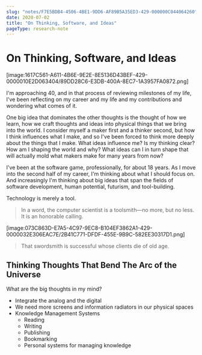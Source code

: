 ```yaml
---
slug: "notes/F7E5BDB4-4506-4BE1-9DD6-AF89B5A35ED3-429-000000C044064260"
date: 2020-07-02
title: "On Thinking, Software, and Ideas"
pageType: research-note
---
```

# On Thinking, Software, and Ideas
[image:1617C561-A611-4B6E-9E2E-8E5136D43BEF-429-0000010E2D063404/89DD28C6-E3DB-400A-8EC7-1A3957FA0872.png]

I'm approaching 40, and in that process of reviewing milestones of my life, I've been reflecting on my career and my life and my contributions and wondering what comes of it.

One big idea that dominates the other thoughts is the thought of how we learn, how we craft thoughts and ideas into physical things that we bring into the world. I consider myself a maker first and a thinker second, but how I think influences what I make, and so I've been forced to think more deeply about the things that I make. What ideas influence me? Is my thinking clear? How am I shaping the world and why? What ideas can I in turn shape that will actually mold what makers make for many years from now?

I've been at the software game, professionally, for about 18 years. As I move into the second half of my career, I'm thinking about what I should focus on. And increasingly I'm thinking about big ideas that span the fields of software development, human potential, futurism, and tool-building.

Technology is merely a tool. 

> In a word, the computer scientist is a toolsmith—no more, but no less. It is an honorable calling.

[image:073C863D-E7A5-4C97-9EC8-B104EF3862A1-429-0000032E306EAC7E/2B41C771-DFDF-455E-9B9C-582EE30317D1.png]

> That swordsmith is successful whose clients die of old age.

## Thinking Thoughts That Bend The Arc of the Universe
What are the big thoughts in my mind?

- Integrate the analog and the digital
- We need more screens and information radiators in our physical spaces
- Knowledge Management Systems
    - Reading
    - Writing
    - Publishing
    - Bookmarking
    - Personal systems for managing knowledge
